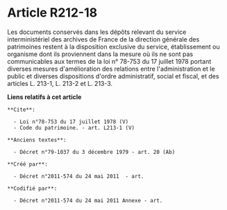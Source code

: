 # Article R212-18

Les documents conservés dans les dépôts relevant du service interministériel des archives de France de la direction générale
des patrimoines restent à la disposition exclusive du service, établissement ou organisme dont ils proviennent dans la mesure
où ils ne sont pas communicables aux termes de la loi n° 78-753 du 17 juillet 1978 portant diverses mesures d'amélioration
des relations entre l'administration et le public et diverses dispositions d'ordre administratif, social et fiscal, et des
articles L. 213-1, L. 213-2 et L. 213-3.

**Liens relatifs à cet article**

	**Cite**:

	  - Loi n°78-753 du 17 juillet 1978 (V)
	  - Code du patrimoine. - art. L213-1 (V)

	**Anciens textes**:

	  - Décret n°79-1037 du 3 décembre 1979 - art. 20 (Ab)

	**Créé par**:

	  - Décret n°2011-574 du 24 mai 2011  - art.

	**Codifié par**:

	  - Décret n°2011-574 du 24 mai 2011 Annexe - art.
